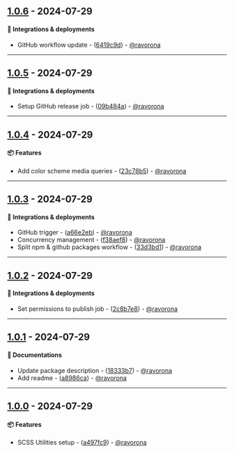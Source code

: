 ## [1.0.6](https://github.com/ravorona/utils-scss/compare/1.0.5..1.0.6) - 2024-07-29
#### 🚀 Integrations & deployments
- GitHub workflow update - ([6419c9d](https://github.com/ravorona/utils-scss/commit/6419c9d69a2e25fa937742788e18bca445457e23)) - [@ravorona](https://github.com/ravorona)

- - -

## [1.0.5](https://github.com/ravorona/utils-scss/compare/1.0.4..1.0.5) - 2024-07-29
#### 🚀 Integrations & deployments
- Setup GitHub release job - ([09b484a](https://github.com/ravorona/utils-scss/commit/09b484ae9be93d97eda9ffc1e649d5f6b9569bcf)) - [@ravorona](https://github.com/ravorona)

- - -

## [1.0.4](https://github.com/ravorona/utils-scss/compare/1.0.3..1.0.4) - 2024-07-29
#### 📦 Features
- Add color scheme media queries - ([23c78b5](https://github.com/ravorona/utils-scss/commit/23c78b56c02da31d7b60b261d38d41347f41ffda)) - [@ravorona](https://github.com/ravorona)

- - -

## [1.0.3](https://github.com/ravorona/utils-scss/compare/1.0.2..1.0.3) - 2024-07-29
#### 🚀 Integrations & deployments
- GitHub trigger - ([a66e2eb](https://github.com/ravorona/utils-scss/commit/a66e2eb4a84662dd1d84d4908f95b7fa5553b401)) - [@ravorona](https://github.com/ravorona)
- Concurrency management - ([f38aef8](https://github.com/ravorona/utils-scss/commit/f38aef812aeba37fdbd8fdbf1cb5782c8335fe89)) - [@ravorona](https://github.com/ravorona)
- Split npm & github packages workflow - ([33d3bd1](https://github.com/ravorona/utils-scss/commit/33d3bd163ffd92d3c56e5d1933ae80d884848b1d)) - [@ravorona](https://github.com/ravorona)

- - -

## [1.0.2](https://github.com/ravorona/utils-scss/compare/1.0.1..1.0.2) - 2024-07-29
#### 🚀 Integrations & deployments
- Set permissions to publish job - ([2c8b7e8](https://github.com/ravorona/utils-scss/commit/2c8b7e8592f787cba58a575a13314a7946a5e85a)) - [@ravorona](https://github.com/ravorona)

- - -

## [1.0.1](https://github.com/ravorona/utils-scss/compare/1.0.0..1.0.1) - 2024-07-29
#### 📔 Documentations
- Update package description - ([18333b7](https://github.com/ravorona/utils-scss/commit/18333b7dcc51a8a7950923fd3849a848b79b6a16)) - [@ravorona](https://github.com/ravorona)
- Add readme - ([a8986ca](https://github.com/ravorona/utils-scss/commit/a8986caf6d81b8c44677b99f98056ff7758ba0dc)) - [@ravorona](https://github.com/ravorona)

- - -

## [1.0.0](https://github.com/ravorona/utils-scss/compare/a497fc930f9dc7bc704ab6daa8ababc6685e6cab..1.0.0) - 2024-07-29
#### 📦 Features
- SCSS Utilities setup - ([a497fc9](https://github.com/ravorona/utils-scss/commit/a497fc930f9dc7bc704ab6daa8ababc6685e6cab)) - [@ravorona](https://github.com/ravorona)


